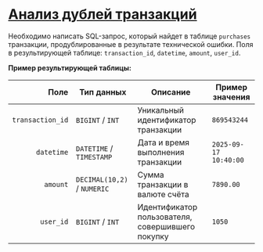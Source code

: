 # [Анализ дублей транзакций](https://solvit.space/coding/3008)

Необходимо написать SQL-запрос, который найдет в таблице `purchases` транзакции, продублированные в результате технической ошибки.
Поля в результирующей таблице: `transaction_id`, `datetime`, `amount`, `user_id`.

**Пример результирующей таблицы:**


|         **Поле** | **Тип данных**              | **Описание**                                     | **Пример значения**   |
| ---------------: | --------------------------- | ------------------------------------------------ | --------------------- |
| `transaction_id` | `BIGINT` / `INT`            | Уникальный идентификатор транзакции              | `869543244`           |
|       `datetime` | `DATETIME` / `TIMESTAMP`    | Дата и время выполнения транзакции               | `2025-09-17 10:40:00` |
|         `amount` | `DECIMAL(10,2)` / `NUMERIC` | Сумма транзакции в валюте счёта                  | `7890.00`             |
|        `user_id` | `BIGINT` / `INT`            | Идентификатор пользователя, совершившего покупку | `1050`                |
